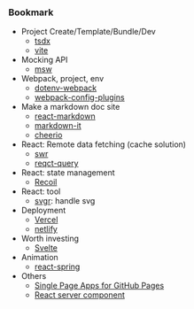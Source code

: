 ### Bookmark

* Project Create/Template/Bundle/Dev
  * [tsdx](https://github.com/formium/tsdx)
  * [vite](https://github.com/vitejs/vite)
* Mocking API
  * [msw](https://github.com/mswjs/msw)
* Webpack, project, env
  * [dotenv-webpack](https://www.npmjs.com/package/dotenv-webpack)
  * [webpack-config-plugins](https://github.com/merkle-open/webpack-config-plugins)
* Make a markdown doc site
  * [react-markdown](https://github.com/remarkjs/react-markdown)
  * [markdown-it](https://github.com/markdown-it/markdown-it)
  * [cheerio](https://github.com/cheeriojs/cheerio)
* React: Remote data fetching (cache solution)
  * [swr](https://github.com/vercel/swr)
  * [reqct-query](https://github.com/tannerlinsley/react-query)
* React: state management
  * [Recoil](https://github.com/facebookexperimental/Recoil)
* React: tool
  * [svgr](https://github.com/gregberge/svgr): handle svg
* Deployment
  * [Vercel](https://vercel.com/)
  * [netlify](https://www.netlify.com/)
* Worth investing
  * [Svelte](https://svelte.dev/)
* Animation
  * [react-spring](https://github.com/pmndrs/react-spring)
* Others
  * [Single Page Apps for GitHub Pages](https://github.com/rafgraph/spa-github-pages)
  * [React server component](https://reactjs.org/blog/2020/12/21/data-fetching-with-react-server-components.html)
